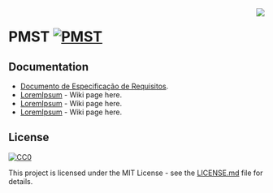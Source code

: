 <img src="http://lesse.com.br/assets/images/logos/logo.png" align="right" />

# PMST [![PMST](https://camo.githubusercontent.com/e30c1aa33869a201f726c661b9fd7671f924a219/687474703a2f2f696d672e736869656c64732e696f2f7472617669732f6261646765732f6261646765726261646765726261646765722e7376673f7374796c653d666c61742d737175617265)](https://github.com/ProjetoPM/PMST)

## Documentation

- [Documento de Especificação de Requisitos](https://docs.google.com/document/d/1DAG-yT0Ycbkj7-5SAJ1IJzLKgAgdbfrFBoxuxfhW4ww/edit?usp=sharing).
- [LoremIpsum](https://github.com/ProjetoPM/PMST) - Wiki page here.
- [LoremIpsum](https://github.com/ProjetoPM/PMST) - Wiki page here.
- [LoremIpsum](https://github.com/ProjetoPM/PMST) - Wiki page here.

## License

[![CC0](https://licensebuttons.net/p/zero/1.0/88x31.png)](https://creativecommons.org/publicdomain/zero/1.0/)

This project is licensed under the MIT License - see the [LICENSE.md](LICENSE.md) file for details.
